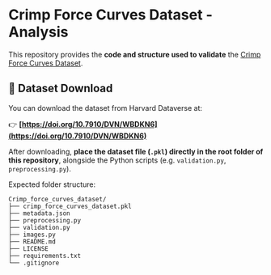 # Crimp Force Curves Dataset - Analysis

This repository provides the **code and structure used to validate** the [Crimp Force Curves Dataset](https://doi.org/10.7910/DVN/WBDKN6).  

## 🔗 Dataset Download

You can download the dataset from Harvard Dataverse at:

👉 **[https://doi.org/10.7910/DVN/WBDKN6](https://doi.org/10.7910/DVN/WBDKN6)**

After downloading, **place the dataset file (`.pkl`) directly in the root folder of this repository**, alongside the Python scripts (e.g. `validation.py`, `preprocessing.py`).

Expected folder structure:

```
Crimp_force_curves_dataset/
├── crimp_force_curves_dataset.pkl
├── metadata.json
├── preprocessing.py
├── validation.py
├── images.py
├── README.md
├── LICENSE
├── requirements.txt
└── .gitignore
```

